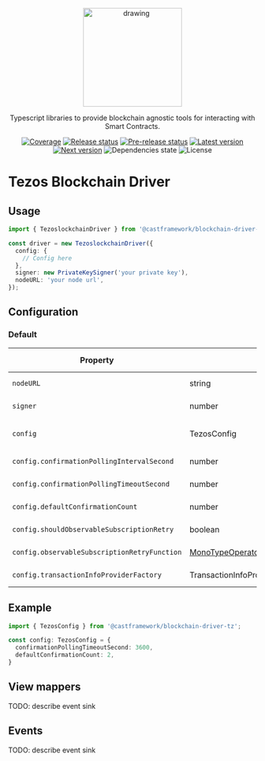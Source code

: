 <p align="center">
  <img src="https://www.cast-framework.com/wp-content/themes/forge-framework/img/logo-cast-w.svg" alt="drawing" width="200"/>
</p>


<p align="center">Typescript libraries to provide blockchain agnostic tools for interacting with Smart Contracts.</p>
<p align="center">
  <a href="https://codecov.io/gh/castframework/cast" target="_blank"><img alt="Coverage" src="https://codecov.io/gh/castframework/cast/branch/main/graph/badge.svg?token=3NKA7YJ31D" /></a>
  <a href="https://github.com/castframework/cast/actions/workflows/release.yml" target="_blank"><img alt="Release status" src="https://github.com/castframework/cast/actions/workflows/release.yml/badge.svg" /></a>
  <a href="https://github.com/castframework/cast/actions/workflows/main.yml" target="_blank"><img alt="Pre-release status" src="https://github.com/castframework/cast/actions/workflows/main.yml/badge.svg" /></a>
  <a href="https://www.npmjs.com/package/@castframework/transaction-manager" target="_blank"><img alt="Latest version"src="https://img.shields.io/npm/v/@castframework/transaction-manager/latest" /></a>
  <a href="https://www.npmjs.com/package/@castframework/transaction-manager" target="_blank"><img alt="Next version" src="https://img.shields.io/npm/v/@castframework/transaction-manager/next"></a>
  <img alt="Dependencies state" src="https://img.shields.io/librariesio/github/castframework/cast">
  <img alt="License" src="https://img.shields.io/github/license/castframework/cast">
</p>

# Tezos Blockchain Driver

## Usage

```typescript
import { TezoslockchainDriver } from '@castframework/blockchain-driver-tz';

const driver = new TezoslockchainDriver({
  config: {
    // Config here
  },
  signer: new PrivateKeySigner('your private key'),
  nodeURL: 'your node url',
});
```

## Configuration

### Default

| Property | Type | Description | Default value |
| ------- | ----------- | ----------- | ----------- |
| `nodeURL` | string | TODO description  |  5 |
| `signer` | number | TODO description  |  5 |
| `config` | TezosConfig | Tezos driver configuration object | See below  |
| `config.confirmationPollingIntervalSecond` | number | TODO description |  5 |
| `config.confirmationPollingTimeoutSecond` | number | TODO description  |  180 |
| `config.defaultConfirmationCount` | number | TODO description  |  5 |
| `config.shouldObservableSubscriptionRetry` | boolean | TODO description  |  true |
| `config.observableSubscriptionRetryFunction` | [MonoTypeOperatorFunction](https://rxjs-dev.firebaseapp.com/api/index/interface/MonoTypeOperatorFunction) | TODO description  |  See below |
| `config.transactionInfoProviderFactory` | TransactionInfoProviderFactory\<TezosBlockchainDriver\> | TODO description |  true |


## Example

```typescript
import { TezosConfig } from '@castframework/blockchain-driver-tz';

const config: TezosConfig = {
  confirmationPollingTimeoutSecond: 3600,
  defaultConfirmationCount: 2,
}
```

## View mappers

TODO: describe event sink 

## Events

TODO: describe event sink 
